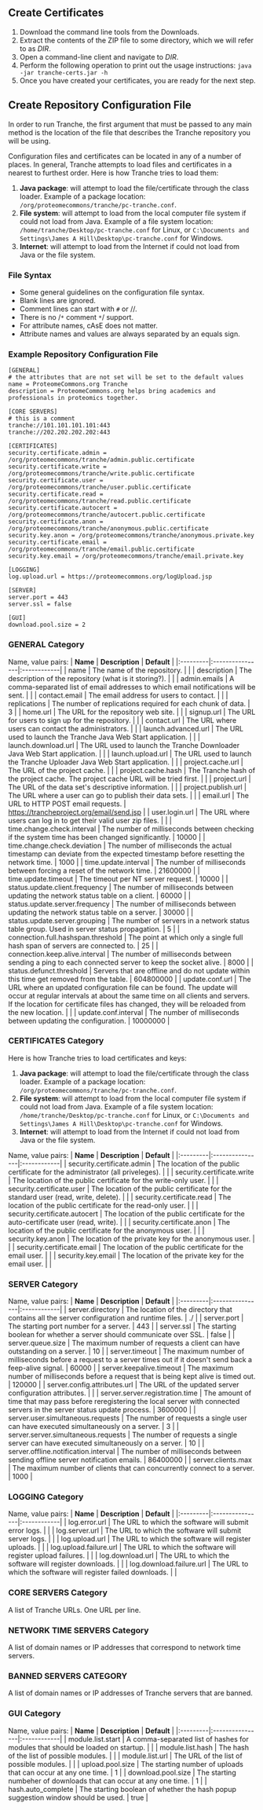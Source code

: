 ## Create Certificates ##

  1. Download the command line tools from the Downloads.
  1. Extract the contents of the ZIP file to some directory, which we will refer to as _DIR_.
  1. Open a command-line client and navigate to _DIR_.
  1. Perform the following operation to print out the usage instructions: `java -jar tranche-certs.jar -h`
  1. Once you have created your certificates, you are ready for the next step.


## Create Repository Configuration File ##

In order to run Tranche, the first argument that must be passed to any main method is the location of the file that describes the Tranche repository you will be using.

Configuration files and certificates can be located in any of a number of places. In general, Tranche attempts to load files and certificates in a nearest to furthest order. Here is how Tranche tries to load them:
  1. **Java package**: will attempt to load the file/certificate through the class loader. Example of a package location: `/org/proteomecommons/tranche/pc-tranche.conf`.
  1. **File system**: will attempt to load from the local computer file system if could not load from Java. Example of a file system location: `/home/tranche/Desktop/pc-tranche.conf` for Linux, or `C:\Documents and Settings\James A Hill\Desktop\pc-tranche.conf` for Windows.
  1. **Internet**: will attempt to load from the Internet if could not load from Java or the file system.



### File Syntax ###
  * Some general guidelines on the configuration file syntax.
  * Blank lines are ignored.
  * Comment lines can start with `#` or //.
  * There is no /`*` comment `*`/ support.
  * For attribute names, cAsE does not matter.
  * Attribute names and values are always separated by an equals sign.



### Example Repository Configuration File ###
```
[GENERAL]
# the attributes that are not set will be set to the default values
name = ProteomeCommons.org Tranche
description = ProteomeCommons.org helps bring academics and professionals in proteomics together.

[CORE SERVERS]
# this is a comment
tranche://101.101.101.101:443
tranche://202.202.202.202:443

[CERTIFICATES]
security.certificate.admin = /org/proteomecommons/tranche/admin.public.certificate
security.certificate.write = /org/proteomecommons/tranche/write.public.certificate
security.certificate.user = /org/proteomecommons/tranche/user.public.certificate
security.certificate.read = /org/proteomecommons/tranche/read.public.certificate
security.certificate.autocert = /org/proteomecommons/tranche/autocert.public.certificate
security.certificate.anon = /org/proteomecommons/tranche/anonymous.public.certificate
security.key.anon = /org/proteomecommons/tranche/anonymous.private.key
security.certificate.email = /org/proteomecommons/tranche/email.public.certificate
security.key.email = /org/proteomecommons/tranche/email.private.key

[LOGGING]
log.upload.url = https://proteomecommons.org/logUpload.jsp

[SERVER]
server.port = 443
server.ssl = false

[GUI]
download.pool.size = 2
```



### GENERAL Category ###

Name, value pairs:
| **Name** | **Description** | **Default** |
|:---------|:----------------|:------------|
| name | The name of the repository. |  |
| description | The description of the repository (what is it storing?). |  |
| admin.emails | A comma-separated list of email addresses to which email notifications will be sent. |  |
| contact.email | The email address for users to contact. |  |
| replications | The number of replications required for each chunk of data. | 3 |
| home.url | The URL for the repository web site. |  |
| signup.url | The URL for users to sign up for the repository. |  |
| contact.url | The URL where users can contact the administrators. |  |
| launch.advanced.url | The URL used to launch the Tranche Java Web Start application. |  |
| launch.download.url | The URL used to launch the Tranche Downloader Java Web Start application. |  |
| launch.upload.url | The URL used to launch the Tranche Uploader Java Web Start application. |  |
| project.cache.url | The URL of the project cache. |  |
| project.cache.hash | The Tranche hash of the project cache. The project cache URL will be tried first. |  |
| project.url | The URL of the data set's descriptive information. |  |
| project.publish.url | The URL where a user can go to publish their data sets. |  |
| email.url | The URL to HTTP POST email requests. | https://trancheproject.org/email/send.jsp |
| user.login.url | The URL where users can log in to get their valid user zip files. |  |
| time.change.check.interval | The number of milliseconds between checking if the system time has been changed significantly. | 10000 |
| time.change.check.deviation | The number of milliseconds the actual timestamp can deviate from the expected timestamp before resetting the network time. | 1000 |
| time.update.interval | The number of milliseconds between forcing a reset of the network time. | 21600000 |
| time.update.timeout | The timeout per NT server request. | 10000 |
| status.update.client.frequency | The number of milliseconds between updating the network status table on a client. | 60000 |
| status.update.server.frequency | The number of milliseconds between updating the network status table on a server. | 30000 |
| status.update.server.grouping | The number of servers in a network status table group. Used in server status propagation. | 5 |
| connection.full.hashspan.threshold | The point at which only a single full hash span of servers are connected to. | 25 |
| connection.keep.alive.interval | The number of milliseconds between sending a ping to each connected server to keep the socket alive. | 8000 |
| status.defunct.threshold | Servers that are offline and do not update within this time get removed from the table. | 604800000 |
| update.conf.url | The URL where an updated configuration file can be found. The update will occur at regular intervals at about the same time on all clients and servers. If the location for certificate files has changed, they will be reloaded from the new location. |  |
| update.conf.interval | The number of milliseconds between updating the configuration. | 10000000 |



### CERTIFICATES Category ###

Here is how Tranche tries to load certificates and keys:
  1. **Java package**: will attempt to load the file/certificate through the class loader. Example of a package location: `/org/proteomecommons/tranche/pc-tranche.conf`.
  1. **File system**: will attempt to load from the local computer file system if could not load from Java. Example of a file system location: `/home/tranche/Desktop/pc-tranche.conf` for Linux, or `C:\Documents and Settings\James A Hill\Desktop\pc-tranche.conf` for Windows.
  1. **Internet**: will attempt to load from the Internet if could not load from Java or the file system.

Name, value pairs:
| **Name** | **Description** | **Default** |
|:---------|:----------------|:------------|
| security.certificate.admin | The location of the public certificate for the administrator (all priveleges). |  |
| security.certificate.write | The location of the public certificate for the write-only user. |  |
| security.certificate.user | The location of the public certificate for the standard user (read, write, delete). |  |
| security.certificate.read | The location of the public certificate for the read-only user. |  |
| security.certificate.autocert | The location of the public certificate for the auto-certificate user (read, write). |  |
| security.certificate.anon | The location of the public certificate for the anonymous user. |  |
| security.key.anon | The location of the private key for the anonymous user. |  |
| security.certificate.email | The location of the public certificate for the email user. |  |
| security.key.email | The location of the private key for the email user. |  |



### SERVER Category ###
Name, value pairs:
| **Name** | **Description** | **Default** |
|:---------|:----------------|:------------|
| server.directory | The location of the directory that contains all the server configuration and runtime files. | ./ |
| server.port | The starting port number for a server. | 443 |
| server.ssl | The starting boolean for whether a server should communicate over SSL. | false |
| server.queue.size | The maximum number of requests a client can have outstanding on a server. | 10 |
| server.timeout | The maximum number of milliseconds before a request to a server times out if it doesn't send back a feep-alive signal. | 60000 |
| server.keepalive.timeout | The maximum number of milliseconds before a request that is being kept alive is timed out. | 120000 |
| server.config.attributes.url | The URL of the updated server configuration attributes. |  |
| server.server.registration.time | The amount of time that may pass before reregistering the local server with connected servers in the server status update process. | 3600000 |
| server.user.simultaneous.requests | The number of requests a single user can have executed simultaneously on a server. | 3 |
| server.server.simultaneous.requests | The number of requests a single server can have executed simultaneously on a server. | 10 |
| server.offline.notification.interval | The number of milliseconds between sending offline server notification emails. | 86400000 |
| server.clients.max | The maximum number of clients that can concurrently connect to a server. | 1000 |



### LOGGING Category ###
Name, value pairs:
| **Name** | **Description** | **Default** |
|:---------|:----------------|:------------|
| log.error.url | The URL to which the software will submit error logs. |  |
| log.server.url | The URL to which the software will submit server logs. |  |
| log.upload.url | The URL to which the software will register uploads. |  |
| log.upload.failure.url | The URL to which the software will register upload failures.  |  |
| log.download.url | The URL to which the software will register downloads. |  |
| log.download.failure.url | The URL to which the software will register failed downloads. |  |



### CORE SERVERS Category ###
A list of Tranche URLs. One URL per line.



### NETWORK TIME SERVERS Category ###
A list of domain names or IP addresses that correspond to network time servers.



### BANNED SERVERS CATEGORY ###
A list of domain names or IP addresses of Tranche servers that are banned.



### GUI Category ###
Name, value pairs:
| **Name** | **Description** | **Default** |
|:---------|:----------------|:------------|
| module.list.start | A comma-separated list of hashes for modules that should be loaded on startup. |  |
| module.list.hash | The hash of the list of possible modules. |  |
| module.list.url | The URL of the list of possible modules. |  |
| upload.pool.size | The starting number of uploads that can occur at any one time. | 1 |
| download.pool.size | The starting numbeher of downloads that can occur at any one time. | 1 |
| hash.auto\_complete | The starting boolean of whether the hash popup suggestion window should be used. | true |